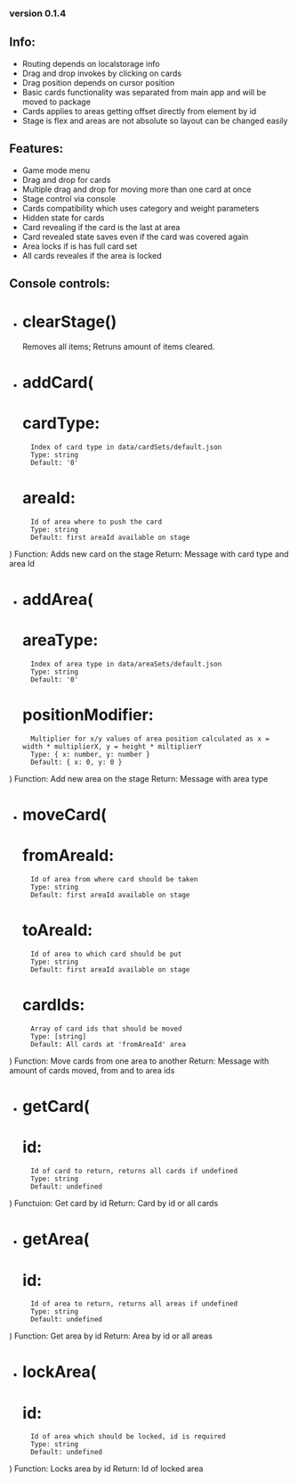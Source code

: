 ### version 0.1.4 ###

## Info:
- Routing depends on localstorage info
- Drag and drop invokes by clicking on cards
- Drag position depends on cursor position
- Basic cards functionality was separated from main app and will be moved to package
- Cards applies to areas getting offset directly from element by id
- Stage is flex and areas are not absolute so layout can be changed easily

## Features:
- Game mode menu
- Drag and drop for cards
- Multiple drag and drop for moving more than one card at once
- Stage control via console
- Cards compatibility which uses category and weight parameters
- Hidden state for cards
- Card revealing if the card is the last at area
- Card revealed state saves even if the card was covered again
- Area locks if is has full card set
- All cards reveales if the area is locked

## Console controls:

- # clearStage()
    Removes all items;
    Retruns amount of items cleared.

- # addCard(

    # cardType:
        Index of card type in data/cardSets/default.json
        Type: string
        Default: '0'

    # areaId:
        Id of area where to push the card
        Type: string
        Default: first areaId available on stage
)
    Function:
        Adds new card on the stage
    Return:
        Message with card type and area Id

- # addArea(
    
    # areaType:
        Index of area type in data/areaSets/default.json
        Type: string
        Default: '0'
    
    # positionModifier:
        Multiplier for x/y values of area position calculated as x = width * multiplierX, y = height * miltiplierY
        Type: { x: number, y: number }
        Default: { x: 0, y: 0 }
)
    Function:
        Add new area on the stage
    Return:
        Message with area type

- # moveCard(
    
    # fromAreaId:
        Id of area from where card should be taken
        Type: string
        Default: first areaId available on stage
    
    # toAreaId:
        Id of area to which card should be put
        Type: string
        Default: first areaId available on stage
    
    # cardIds:
        Array of card ids that should be moved
        Type: [string]
        Default: All cards at 'fromAreaId' area
)
    Function:
        Move cards from one area to another
    Return:
        Message with amount of cards moved, from and to area ids

- # getCard(

    # id:
        Id of card to return, returns all cards if undefined
        Type: string
        Default: undefined
)
    Functuion:
        Get card by id
    Return:
        Card by id or all cards

- # getArea(

    # id:
        Id of area to return, returns all areas if undefined
        Type: string
        Default: undefined
)
    Function:
        Get area by id
    Return:
        Area by id or all areas

- # lockArea(

    # id:
        Id of area which should be locked, id is required
        Type: string
        Default: undefined
)
    Function:
        Locks area by id
    Return:
        Id of locked area